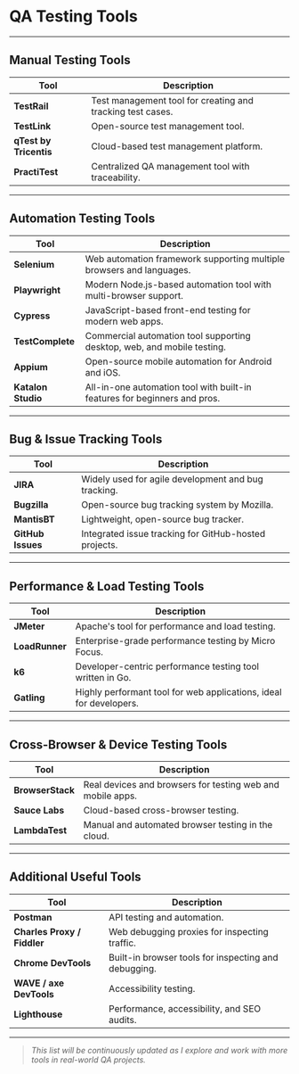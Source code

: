 # QA Testing Tools

---

## Manual Testing Tools

| Tool | Description |
|------|-------------|
| **TestRail** | Test management tool for creating and tracking test cases. |
| **TestLink** | Open-source test management tool. |
| **qTest by Tricentis** | Cloud-based test management platform. |
| **PractiTest** | Centralized QA management tool with traceability. |

---

## Automation Testing Tools

| Tool | Description |
|------|-------------|
| **Selenium** | Web automation framework supporting multiple browsers and languages. |
| **Playwright** | Modern Node.js-based automation tool with multi-browser support. |
| **Cypress** | JavaScript-based front-end testing for modern web apps. |
| **TestComplete** | Commercial automation tool supporting desktop, web, and mobile testing. |
| **Appium** | Open-source mobile automation for Android and iOS. |
| **Katalon Studio** | All-in-one automation tool with built-in features for beginners and pros. |

---

## Bug & Issue Tracking Tools

| Tool | Description |
|------|-------------|
| **JIRA** | Widely used for agile development and bug tracking. |
| **Bugzilla** | Open-source bug tracking system by Mozilla. |
| **MantisBT** | Lightweight, open-source bug tracker. |
| **GitHub Issues** | Integrated issue tracking for GitHub-hosted projects. |

---

## Performance & Load Testing Tools

| Tool | Description |
|------|-------------|
| **JMeter** | Apache's tool for performance and load testing. |
| **LoadRunner** | Enterprise-grade performance testing by Micro Focus. |
| **k6** | Developer-centric performance testing tool written in Go. |
| **Gatling** | Highly performant tool for web applications, ideal for developers. |

---

## Cross-Browser & Device Testing Tools

| Tool | Description |
|------|-------------|
| **BrowserStack** | Real devices and browsers for testing web and mobile apps. |
| **Sauce Labs** | Cloud-based cross-browser testing. |
| **LambdaTest** | Manual and automated browser testing in the cloud. |

---

## Additional Useful Tools

| Tool | Description |
|------|-------------|
| **Postman** | API testing and automation. |
| **Charles Proxy / Fiddler** | Web debugging proxies for inspecting traffic. |
| **Chrome DevTools** | Built-in browser tools for inspecting and debugging. |
| **WAVE / axe DevTools** | Accessibility testing. |
| **Lighthouse** | Performance, accessibility, and SEO audits. |

---

> *This list will be continuously updated as I explore and work with more tools in real-world QA projects.*
